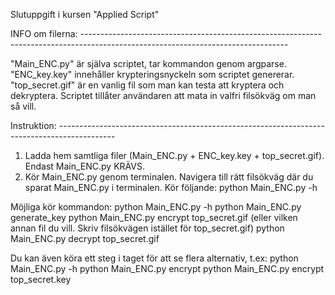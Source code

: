 Slutuppgift i kursen "Applied Script"

INFO om filerna: ---------------------------------------------------------------------------------------------------------------------------------

"Main_ENC.py" är själva scriptet, tar kommandon genom argparse.
"ENC_key.key" innehåller krypteringsnyckeln som scriptet genererar.
"top_secret.gif" är en vanlig fil som man kan testa att kryptera och dekryptera. Scriptet tillåter användaren att mata in valfri filsökväg om man så vill.


Instruktion: --------------------------------------------------------------------------------------------

1. Ladda hem samtliga filer (Main_ENC.py + ENC_key.key + top_secret.gif). Endast Main_ENC.py KRÄVS.
2. Kör Main_ENC.py genom terminalen.
    Navigera till rätt filsökväg där du sparat Main_ENC.py i terminalen.
    Kör följande: python Main_ENC.py -h
   
Möjliga kör kommandon:
    python Main_ENC.py -h
    python Main_ENC.py generate_key
    python Main_ENC.py encrypt top_secret.gif (eller vilken annan fil du vill. Skriv filsökvägen istället för top_secret.gif)
    python Main_ENC.py decrypt top_secret.gif
   
Du kan även köra ett steg i taget för att se flera alternativ, t.ex:
    python Main_ENC.py -h
    python Main_ENC.py encrypt
    python Main_ENC.py encrypt top_secret.key

